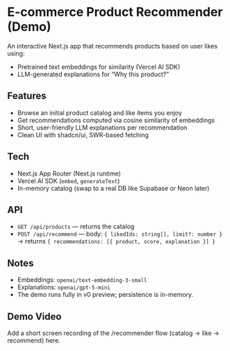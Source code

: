 # E-commerce Product Recommender (Demo)

An interactive Next.js app that recommends products based on user likes using:
- Pretrained text embeddings for similarity (Vercel AI SDK)
- LLM-generated explanations for “Why this product?”

## Features
- Browse an initial product catalog and like items you enjoy
- Get recommendations computed via cosine similarity of embeddings
- Short, user-friendly LLM explanations per recommendation
- Clean UI with shadcn/ui, SWR-based fetching

## Tech
- Next.js App Router (Next.js runtime)
- Vercel AI SDK (`embed`, `generateText`)
- In-memory catalog (swap to a real DB like Supabase or Neon later)

## API
- `GET /api/products` — returns the catalog
- `POST /api/recommend` — body: `{ likedIds: string[], limit?: number }` → returns `{ recommendations: [{ product, score, explanation }] }`

## Notes
- Embeddings: `openai/text-embedding-3-small`
- Explanations: `openai/gpt-5-mini`
- The demo runs fully in v0 preview; persistence is in-memory.

## Demo Video
Add a short screen recording of the /recommender flow (catalog → like → recommend) here.
